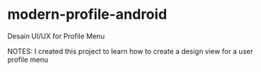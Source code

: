 # modern-profile-android
Desain UI/UX for Profile Menu

NOTES: I created this project to learn how to create a design view for a user profile menu
